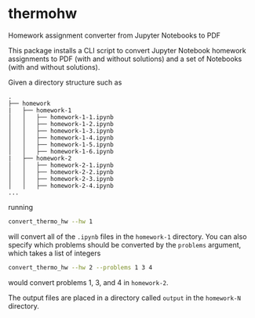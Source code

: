 # thermohw

Homework assignment converter from Jupyter Notebooks to PDF

This package installs a CLI script to convert Jupyter Notebook homework
assignments to PDF (with and without solutions) and a set of Notebooks
(with and without solutions).

Given a directory structure such as
```
.
├── homework
|   ├── homework-1
│   │   ├── homework-1-1.ipynb
│   │   ├── homework-1-2.ipynb
│   │   ├── homework-1-3.ipynb
│   │   ├── homework-1-4.ipynb
│   │   ├── homework-1-5.ipynb
│   │   ├── homework-1-6.ipynb
|   ├── homework-2
│   │   ├── homework-2-1.ipynb
│   │   ├── homework-2-2.ipynb
│   │   ├── homework-2-3.ipynb
│   │   ├── homework-2-4.ipynb
...
```
running

```bash
convert_thermo_hw --hw 1
```

will convert all of the `.ipynb` files in the `homework-1` directory. You can also specify which problems should be converted by the `problems` argument, which takes a list of integers

```bash
convert_thermo_hw --hw 2 --problems 1 3 4
```

would convert problems 1, 3, and 4 in `homework-2`.

The output files are placed in a directory called `output` in the `homework-N` directory.
